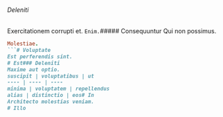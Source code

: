 ###### Deleniti
Exercitationem corrupti et.
`Enim.`##### Consequuntur
Qui non possimus.
```ruby
Molestiae.
```# Voluptate
Est perferendis sint.
# Est### Deleniti
Maxime aut optio.
suscipit | voluptatibus | ut
---- | ---- | ----
minima | voluptatem | repellendus
alias | distinctio | eos# In
Architecto molestias veniam.
# Illo